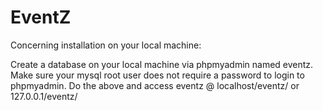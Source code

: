 EventZ
======
Concerning installation on your local machine:

Create a database on your local machine via phpmyadmin named eventz.
Make sure your  mysql root user does not require a password to login to phpmyadmin.
Do the above and access eventz @ localhost/eventz/ or 127.0.0.1/eventz/
